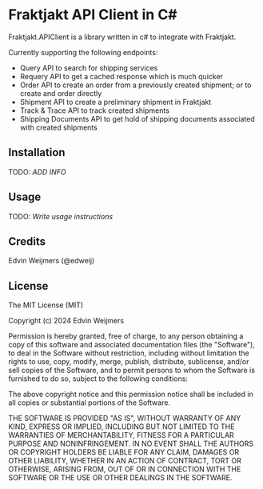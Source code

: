 # Fraktjakt API Client in C#
 
Fraktjakt.APIClient is a library written in c# to integrate with Fraktjakt.

Currently supporting the following endpoints:  
- Query API to search for shipping services
- Requery API to get a cached response which is much quicker 
- Order API to create an order from a previously created shipment; or to create and order directly
- Shipment API to create a preliminary shipment in Fraktjakt
- Track & Trace API to track created shipments
- Shipping Documents API to get hold of shipping documents associated with created shipments
 
## Installation
 
TODO: *ADD INFO*
 
## Usage
 
TODO: *Write usage instructions*
 
## Credits
 
Edvin Weijmers (@edweij)
 
## License
 
The MIT License (MIT)

Copyright (c) 2024 Edvin Weijmers

Permission is hereby granted, free of charge, to any person obtaining a copy of this software and associated documentation files (the "Software"), to deal in the Software without restriction, including without limitation the rights to use, copy, modify, merge, publish, distribute, sublicense, and/or sell copies of the Software, and to permit persons to whom the Software is furnished to do so, subject to the following conditions:

The above copyright notice and this permission notice shall be included in all copies or substantial portions of the Software.

THE SOFTWARE IS PROVIDED "AS IS", WITHOUT WARRANTY OF ANY KIND, EXPRESS OR IMPLIED, INCLUDING BUT NOT LIMITED TO THE WARRANTIES OF MERCHANTABILITY, FITNESS FOR A PARTICULAR PURPOSE AND NONINFRINGEMENT. IN NO EVENT SHALL THE AUTHORS OR COPYRIGHT HOLDERS BE LIABLE FOR ANY CLAIM, DAMAGES OR OTHER LIABILITY, WHETHER IN AN ACTION OF CONTRACT, TORT OR OTHERWISE, ARISING FROM, OUT OF OR IN CONNECTION WITH THE SOFTWARE OR THE USE OR OTHER DEALINGS IN THE SOFTWARE.